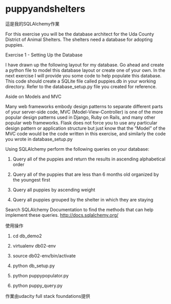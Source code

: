 # puppyandshelters
這是我的SQLAlchemy作業

For this exercise you will be the database architect for the Uda County District of Animal Shelters. 
The shelters need a database for adopting puppies.

Exercise 1 - Setting Up the Database

I have drawn up the following layout for my database. Go ahead and create a python file to model this database layout or create one of your own. 
In the next exercise I will provide you some code to help populate this database.
This code should create a SQLite file called puppies.db in your working directory. 
Refer to the database_setup.py file you created for reference.

Aside on Models and MVC

Many web frameworks embody design patterns to separate different parts of your server-side code, MVC (Model-View-Controller) is one of the more popular design patterns used in Django, Ruby on Rails, and many other popular web frameworks. Flask does not force you to use any particular design pattern or application structure but just know that the “Model” of the MVC code would be the code written in this exercise, and similarly the code you wrote in database_setup.py

Using SQLAlchemy perform the following queries on your database:

1. Query all of the puppies and return the results in ascending alphabetical order

2. Query all of the puppies that are less than 6 months old organized by the youngest first

3. Query all puppies by ascending weight

4. Query all puppies grouped by the shelter in which they are staying

Search SQLAlchemy Documentation to find the methods that can help implement these queries. http://docs.sqlalchemy.org/

使用操作
1. cd db_demo2

2. virtualenv db02-env

3. source db02-env/bin/activate

4. python db_setup.py

5. python puppypopulator.py

6. python puppy_query.py



作業由udacity full stack foundations提供
